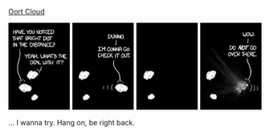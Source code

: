 [Oort Cloud](https://xkcd.com/1297)

![Oort Cloud](./random_comic.png)

... I wanna try.  Hang on, be right back.

